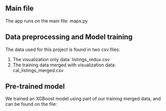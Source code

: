 ## Main file
The app runs on the main file: maps.py

## Data preprocessing and Model training
The data used for this project is found in two csv files:
1. The visualization only data: listings_redux.csv
2. The training data merged with visualization data: cal_listings_merged.csv

## Pre-trained model
We trained an XGBoost model using part of our training merged data, and can be found on the file:  
